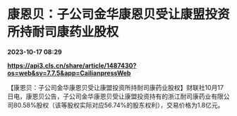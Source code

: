 # 康恩贝：子公司金华康恩贝受让康盟投资所持耐司康药业股权

**2023-10-17 08:29**

**https://api3.cls.cn/share/article/1487430?os=web&sv=7.7.5&app=CailianpressWeb**

【康恩贝：子公司金华康恩贝受让康盟投资所持耐司康药业股权】财联社10月17日电，康恩贝公告，子公司金华康恩贝受让康盟投资持有的浙江耐司康药业有限公司80.58%股权（该等股权实际对应56.74%的股东权利），交易价格为1.8亿元。